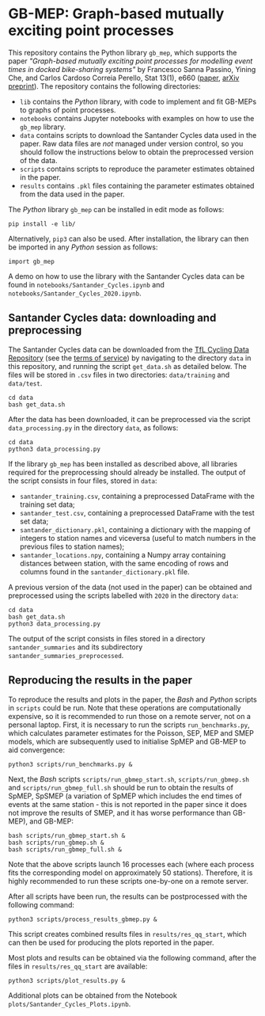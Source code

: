 # GB-MEP: Graph-based mutually exciting point processes

This repository contains the Python library `gb_mep`, which supports the paper *"Graph-based mutually exciting point processes for modelling event times in docked bike-sharing systems"* by Francesco Sanna Passino, Yining Che, and Carlos Cardoso Correia Perello, Stat 13(1), e660 ([paper](https://onlinelibrary.wiley.com/doi/10.1002/sta4.660), [arXiv preprint](https://arxiv.org/abs/2311.00595)). The repository contains the following directories:

* `lib` contains the _Python_ library, with code to implement and fit GB-MEPs to graphs of point processes.
* `notebooks` contains Jupyter notebooks with examples on how to use the `gb_mep` library.
* `data` contains scripts to download the Santander Cycles data used in the paper. Raw data files are *not* managed under version control, so you should follow the instructions below to obtain the preprocessed version of the data.
* `scripts` contains scripts to reproduce the parameter estimates obtained in the paper.
* `results` contains `.pkl` files containing the parameter estimates obtained from the data used in the paper. 

The _Python_ library `gb_mep` can be installed in edit mode as follows:
```
pip install -e lib/
```
Alternatively, `pip3` can also be used. After installation, the library can then be imported in any _Python_ session as follows:
```python3
import gb_mep
```
A demo on how to use the library with the Santander Cycles data can be found in `notebooks/Santander_Cycles.ipynb` and `notebooks/Santander_Cycles_2020.ipynb`.

## Santander Cycles data: downloading and preprocessing

The Santander Cycles data can be downloaded from the [TfL Cycling Data Repository](https://cycling.data.tfl.gov.uk/) (see the [terms of service](https://tfl.gov.uk/corporate/terms-and-conditions/transport-data-service)) by navigating to the directory `data` in this repository, and running the script `get_data.sh` as detailed below. The files will be stored in `.csv` files in two directories: `data/training` and `data/test`. 
```
cd data
bash get_data.sh
```
After the data has been downloaded, it can be preprocessed via the script `data_processing.py` in the directory `data`, as follows:
```
cd data
python3 data_processing.py
```
If the library `gb_mep` has been installed as described above, all libraries required for the preprocessing should already be installed. The output of the script consists in four files, stored in `data`:
- `santander_training.csv`, containing a preprocessed DataFrame with the training set data;
- `santander_test.csv`, containing a preprocessed DataFrame with the test set data;
- `santander_dictionary.pkl`, containing a dictionary with the mapping of integers to station names and viceversa (useful to match numbers in the previous files to station names);
- `santander_locations.npy`, containing a Numpy array containing distances between station, with the same encoding of rows and columns found in the `santander_dictionary.pkl` file. 

A previous version of the data (not used in the paper) can be obtained and preprocessed using the scripts labelled with `2020` in the directory `data`:
```
cd data
bash get_data.sh
python3 data_processing.py
```
The output of the script consists in files stored in a directory `santander_summaries` and its subdirectory `santander_summaries_preprocessed`. 

## Reproducing the results in the paper

To reproduce the results and plots in the paper, the *Bash* and *Python* scripts in `scripts` could be run. Note that these operations are computationally expensive, so it is recommended to run those on a remote server, not on a personal laptop. First, it is necessary to run the scripts `run_benchmarks.py`, which calculates parameter estimates for the Poisson, SEP, MEP and SMEP models, which are subsequently used to initialise SpMEP and GB-MEP to aid convergence:
```
python3 scripts/run_benchmarks.py &
``` 
Next, the *Bash* scripts `scripts/run_gbmep_start.sh`, `scripts/run_gbmep.sh` and `scripts/run_gbmep_full.sh` should be run to obtain the results of SpMEP, SpSMEP (a variation of SpMEP which includes the end times of events at the same station - this is not reported in the paper since it does not improve the results of SMEP, and it has worse performance than GB-MEP), and GB-MEP:
```
bash scripts/run_gbmep_start.sh &
bash scripts/run_gbmep.sh &
bash scripts/run_gbmep_full.sh &
``` 
Note that the above scripts launch 16 processes each (where each process fits the corresponding model on approximately 50 stations). Therefore, it is highly recommended to run these scripts one-by-one on a remote server.

After all scripts have been run, the results can be postprocessed with the following command:
```
python3 scripts/process_results_gbmep.py &
``` 
This script creates combined results files in `results/res_qq_start`, which can then be used for producing the plots reported in the paper.

Most plots and results can be obtained via the following command, after the files in `results/res_qq_start` are available: 
```
python3 scripts/plot_results.py &
``` 
Additional plots can be obtained from the Notebook `plots/Santander_Cycles_Plots.ipynb`.